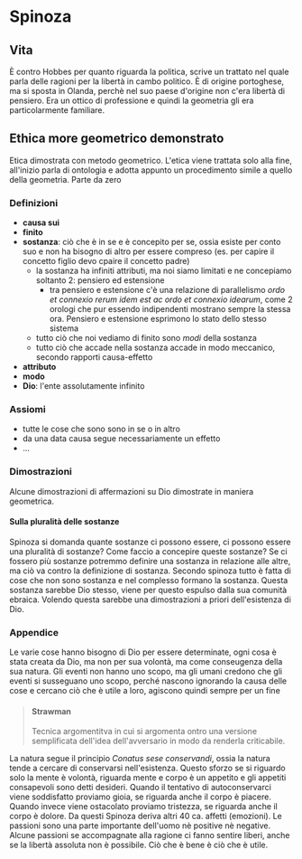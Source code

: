# Spinoza
<!-- toc -->
## Vita
È contro Hobbes per quanto riguarda la politica, scrive un trattato nel quale parla delle ragioni per la libertà in cambo politico.
È di origine portoghese, ma si sposta in Olanda, perchè nel suo paese d'origine non c'era libertà di pensiero.
Era un ottico di professione e quindi la geometria gli era particolarmente familiare.

## Ethica more geometrico demonstrato
Etica dimostrata con metodo geometrico.
L'etica viene trattata solo alla fine, all'inizio parla di ontologia e adotta appunto un procedimento simile a quello della geometria.
Parte da zero

### Definizioni
- **causa sui**
- **finito**
- **sostanza**: ciò che è in se e è concepito per se, ossia esiste per conto suo e non ha bisogno di altro per essere compreso (es. per capire il concetto figlio devo cpaire il concetto padre)
    - la sostanza ha infiniti attributi, ma noi siamo limitati e ne concepiamo soltanto 2: pensiero ed estensione
        - tra pensiero e estensione c'è una relazione di parallelismo _ordo et connexio rerum idem est ac ordo et connexio idearum_, come 2 orologi che pur essendo indipendenti mostrano sempre la stessa ora. Pensiero e estensione esprimono lo stato dello stesso sistema
    - tutto ciò che noi vediamo di finito sono _modi_ della sostanza
    - tutto ciò che accade nella sostanza accade in modo meccanico, secondo rapporti causa-effetto
- **attributo**
- **modo**
- **Dio**: l'ente assolutamente infinito

### Assiomi
- tutte le cose che sono sono in se o in altro
- da una data causa segue necessariamente un effetto
- ...

### Dimostrazioni
Alcune dimostrazioni di affermazioni su Dio dimostrate in maniera geometrica.
#### Sulla pluralità delle sostanze
Spinoza si domanda quante sostanze ci possono essere, ci possono essere una pluralità di sostanze? Come faccio a concepire queste sostanze?
Se ci fossero più sostanze potremmo definire una sostanza in relazione alle altre, ma ciò va contro la definizione di sostanza.
Secondo spinoza tutto è fatta di cose che non sono sostanza e nel complesso formano la sostanza. Questa sostanza sarebbe Dio stesso, viene per questo espulso dalla sua comunità ebraica.
Volendo questa sarebbe una dimostrazioni a priori dell'esistenza di Dio.

### Appendice
Le varie cose hanno bisogno di Dio per essere determinate, ogni cosa è stata creata da Dio, ma non per sua volontà, ma come conseugenza della sua natura.
Gli eventi non hanno uno scopo, ma gli umani credono che gli eventi si susseguano uno scopo, perché nascono ignorando la causa delle cose e cercano ciò che è utile a loro, agiscono quindi sempre per un fine


> #### Strawman
> Tecnica argomentitva in cui si argomenta ontro una versione semplificata dell'idea dell'avversario in modo da renderla criticabile.

La natura segue il principio _Conatus sese conservandi_, ossia la natura tende a cercare di conservarsi nell'esistenza. Questo sforzo se si riguardo solo la mente è volontà, riguarda mente e corpo è un appetito e gli appetiti consapevoli sono detti desideri.
Quando il tentativo di autoconservarci viene soddisfatto proviamo gioia, se riguarda anche il corpo è piacere.
Quando invece viene ostacolato proviamo tristezza, se riguarda anche il corpo è dolore.
Da questi Spinoza deriva altri 40 ca. affetti (emozioni).
Le passioni sono una parte importante dell'uomo nè positive nè negative.
Alcune passioni se accompagnate alla ragione ci fanno sentire liberi, anche se la libertà assoluta non è possibile.
Ciò che è bene è ciò che è utile. 


